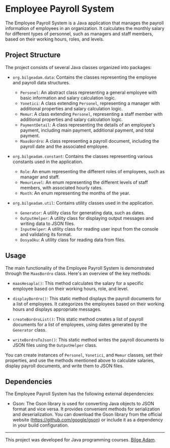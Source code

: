 # Employee Payroll System

The Employee Payroll System is a Java application that manages the payroll information of employees in an organization. It calculates the monthly salary for different types of personnel, such as managers and staff members, based on their working hours, roles, and levels.

## Project Structure

The project consists of several Java classes organized into packages:

- `org.bilgeadam.data`: Contains the classes representing the employee and payroll data structures.
  - `Personel`: An abstract class representing a general employee with basic information and salary calculation logic.
  - `Yonetici`: A class extending `Personel`, representing a manager with additional properties and salary calculation logic.
  - `Memur`: A class extending `Personel`, representing a staff member with additional properties and salary calculation logic.
  - `PaymentDetail`: A class representing the details of an employee's payment, including main payment, additional payment, and total payment.
  - `MaasBordro`: A class representing a payroll document, including the payroll date and the associated employee.

- `org.bilgeadam.constant`: Contains the classes representing various constants used in the application.
  - `Role`: An enum representing the different roles of employees, such as manager and staff.
  - `MemurLevel`: An enum representing the different levels of staff members, with associated hourly rates.
  - `Month`: An enum representing the months of the year.

- `org.bilgeadam.util`: Contains utility classes used in the application.
  - `Generator`: A utility class for generating data, such as dates.
  - `OutputHelper`: A utility class for displaying output messages and writing data to JSON files.
  - `InputHelper`: A utility class for reading user input from the console and validating its format.
  - `DosyaOku`: A utility class for reading data from files.

## Usage

The main functionality of the Employee Payroll System is demonstrated through the `MaasBordro` class. Here's an overview of the key methods:

- `maasHesapla()`: This method calculates the salary for a specific employee based on their working hours, role, and level.

- `displayBordro()`: This static method displays the payroll documents for a list of employees. It categorizes the employees based on their working hours and displays appropriate messages.

- `createBordroList()`: This static method creates a list of payroll documents for a list of employees, using dates generated by the `Generator` class.

- `writeBordroToJson()`: This static method writes the payroll documents to JSON files using the `OutputHelper` class.

You can create instances of `Personel`, `Yonetici`, and `Memur` classes, set their properties, and use the methods mentioned above to calculate salaries, display payroll documents, and write them to JSON files.

## Dependencies

The Employee Payroll System has the following external dependencies:

- Gson: The Gson library is used for converting Java objects to JSON format and vice versa. It provides convenient methods for serialization and deserialization. You can download the Gson library from the official website (https://github.com/google/gson) or include it as a dependency in your build configuration.

---

This project was developed for Java programming courses. [Bilge Adam](https://www.bilgeadam.com/).
